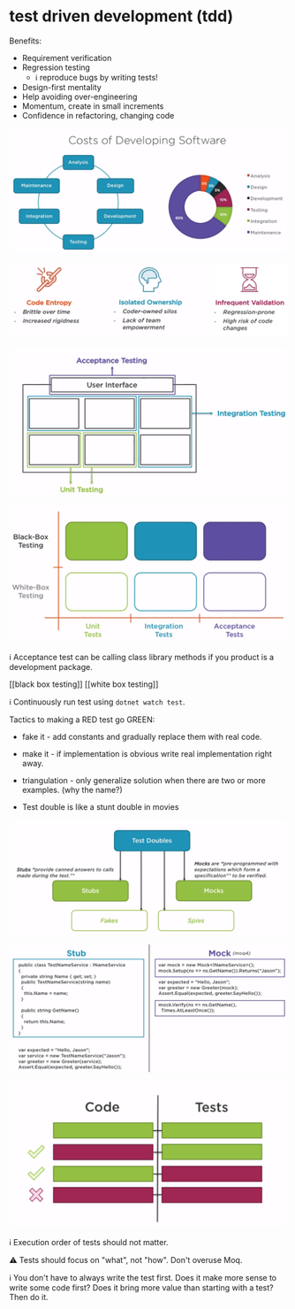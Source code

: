 # test driven development (tdd)

Benefits:
 - Requirement verification
 - Regression testing
   - :information_source: reproduce bugs by writing tests!
 - Design-first mentality
 - Help avoiding over-engineering
 - Momentum, create in small increments
 - Confidence in refactoring, changing code

![](attachments/2021-10-22-15-50-33.png)

![](attachments/2021-10-22-15-51-39.png)

![](attachments/2021-10-25-22-53-15.png)

![](attachments/2021-10-25-22-56-46.png)

 :information_source: Acceptance test can be calling class library methods if you product is a development package.

 [[black box testing]]
 [[white box testing]]

:information_source: Continuously run test using `dotnet watch test`.

Tactics to making a RED test go GREEN:
 - fake it - add constants and gradually replace them with real code.
 - make it - if implementation is obvious write real implementation right away.
 - triangulation - only generalize solution when there are two or more examples. (why the name?)

 - Test double is like a stunt double in movies

![](attachments/2021-10-25-23-29-15.png)

![](attachments/2021-10-25-23-29-57.png)

![](attachments/2021-10-25-23-31-34.png)

:information_source: Execution order of tests should not matter.

:warning: Tests should focus on "what", not "how". Don't overuse Moq.

:information_source: You don't have to always write the test first. Does it make more sense to write some code first? Does it bring more value than starting with a test? Then do it.

